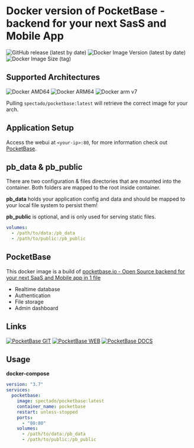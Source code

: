 # Docker version of PocketBase - backend for your next SasS and Mobile App

![GitHub release (latest by date)](https://img.shields.io/github/v/release/pocketbase/pocketbase?logo=github&logoColor=%23ffffff&style=for-the-badge)
![Docker Image Version (latest by date)](https://img.shields.io/docker/v/spectado/pocketbase?logo=docker&logoColor=%23ffffff&style=for-the-badge)
![Docker Image Size (tag)](https://img.shields.io/docker/image-size/spectado/pocketbase/latest?logo=docker&logoColor=%23ffffff&style=for-the-badge)

## Supported Architectures

![Docker AMD64](https://img.shields.io/badge/amd64-grey?logo=&logoColor=%23ffffff&style=for-the-badge)
![Docker ARM64](https://img.shields.io/badge/arm64-grey?logo=&logoColor=%23ffffff&style=for-the-badge)
![Docker arm v7](https://img.shields.io/badge/arm%20v7-grey?logo=&logoColor=%23ffffff&style=for-the-badge)

Pulling `spectado/pocketbase:latest` will retrieve the correct image for your arch.

## Application Setup

Access the webui at `<your-ip>:80`, for more information check out [PocketBase](https://pocketbase.io/docs/).

## pb_data & pb_public

There are two configuration & files directories that are mounted into the container. Both folders are mapped to the root inside container.

**pb_data** holds your application config and data and should be mapped to your local file system to persist them!

**pb_public** is optional, and is only used for serving static files.

```yml
volumes:
  - /path/to/data:/pb_data
  - /path/to/public:/pb_public
```

## PocketBase

This docker image is a build of [pocketbase.io - Open Source backend for your next SaaS and Mobile app in 1 file](https://pocketbase.io)

- Realtime database
- Authentication
- File storage
- Admin dashboard

## Links

[![PocketBase GIT](https://img.shields.io/badge/github-grey?logo=github&logoColor=%23ffffff&style=for-the-badge)](https://github.com/pocketbase/pocketbase)
[![PocketBase WEB](https://img.shields.io/badge/web-grey?logo=&logoColor=%23ffffff&style=for-the-badge)](https://pocketbase.io)
[![PocketBase DOCS](https://img.shields.io/badge/documentation-blue?logo=markdown&logoColor=%23ffffff&style=for-the-badge)](https://pocketbase.io/docs/)

## Usage

**docker-compose**

```yml
version: "3.7"
services:
  pocketbase:
    image: spectado/pocketbase:latest
    container_name: pocketbase
    restart: unless-stopped
    ports:
      - "80:80"
    volumes:
      - /path/to/data:/pb_data
      - /path/to/public:/pb_public
```

